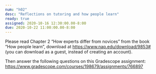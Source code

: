 ```yaml
---
num: "h02"
desc: "Reflections on tutoring and how people learn"
ready: true 
assigned: 2020-10-16 12:30:00.00-8:00
due: 2020-10-22 11:00:00.00-8:00
---
```


Please read Chapter 2 “How experts differ from novices” from the book “How people learn”, 
download at <https://www.nap.edu/download/9853#> (you can download as a guest, instead of creating an account). 

Then answer the following questions on this Gradescope assignment: <https://www.gradescope.com/courses/198679/assignments/766897>

